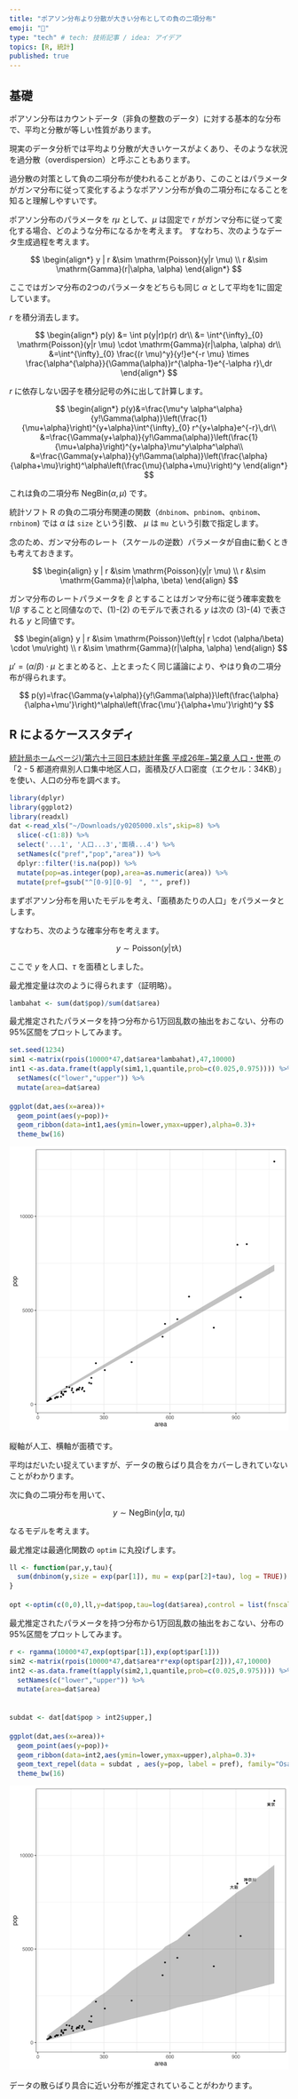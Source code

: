 ```yaml
---
title: "ポアソン分布より分散が大きい分布としての負の二項分布"
emoji: "🥚"
type: "tech" # tech: 技術記事 / idea: アイデア
topics: [R, 統計]
published: true
---
```


## 基礎

ポアソン分布はカウントデータ（非負の整数のデータ）に対する基本的な分布で、平均と分散が等しい性質があります。

現実のデータ分析では平均より分散が大きいケースがよくあり、そのような状況を過分散（overdispersion）と呼ぶこともあります。

過分散の対策として負の二項分布が使われることがあり、このことはパラメータがガンマ分布に従って変化するようなポアソン分布が負の二項分布になることを知ると理解しやすいです。

ポアソン分布のパラメータを $r \mu$ として、$\mu$ は固定で $r$ がガンマ分布に従って変化する場合、どのような分布になるかを考えます。
すなわち、次のようなデータ生成過程を考えます。

$$
\begin{align*}
y | r &\sim \mathrm{Poisson}(y|r \mu) \\
r &\sim \mathrm{Gamma}(r|\alpha, \alpha)
\end{align*}
$$

ここではガンマ分布の2つのパラメータをどちらも同じ $\alpha$ として平均を1に固定しています。

$r$ を積分消去します。

$$
\begin{align*}
p(y) &= \int p(y|r)p(r) dr\\
&= \int^{\infty}_{0} \mathrm{Poisson}(y|r \mu) \cdot \mathrm{Gamma}(r|\alpha, \alpha) dr\\
&=\int^{\infty}_{0} \frac{(r \mu)^y}{y!}e^{-r \mu} \times \frac{\alpha^{\alpha}}{\Gamma(\alpha)}r^{\alpha-1}e^{-\alpha r}\,dr
\end{align*}
$$

$r$ に依存しない因子を積分記号の外に出して計算します。

$$
\begin{align*}
p(y)&=\frac{\mu^y \alpha^\alpha}{y!\Gamma(\alpha)}\left(\frac{1}{\mu+\alpha}\right)^{y+\alpha}\int^{\infty}_{0} r^{y+\alpha}e^{-r}\,dr\\
&=\frac{\Gamma(y+\alpha)}{y!\Gamma(\alpha)}\left(\frac{1}{\mu+\alpha}\right)^{y+\alpha}\mu^y\alpha^\alpha\\
&=\frac{\Gamma(y+\alpha)}{y!\Gamma(\alpha)}\left(\frac{\alpha}{\alpha+\mu}\right)^\alpha\left(\frac{\mu}{\alpha+\mu}\right)^y
\end{align*}
$$

これは負の二項分布 $\mathrm{NegBin}(\alpha, \mu)$ です。


統計ソフト R の負の二項分布関連の関数（`dnbinom`、`pnbinom`、`qnbinom`、`rnbinom`) では $\alpha$ は `size` という引数、 $\mu$ は `mu` という引数で指定します。

念のため、ガンマ分布のレート（スケールの逆数）パラメータが自由に動くときも考えておきます。

$$
\begin{align}
y | r &\sim \mathrm{Poisson}(y|r \mu) \\
r &\sim \mathrm{Gamma}(r|\alpha, \beta)
\end{align}
$$

ガンマ分布のレートパラメータを $\beta$ とすることはガンマ分布に従う確率変数を $1/\beta$ することと同値なので、(1)-(2) のモデルで表される $y$ は次の (3)-(4) で表される $y$ と同値です。

$$
\begin{align}
y | r &\sim \mathrm{Poisson}\left(y| r  \cdot (\alpha/\beta) \cdot \mu\right) \\
r &\sim \mathrm{Gamma}(r|\alpha, \alpha)
\end{align}
$$

$\mu' = (\alpha/\beta) \cdot \mu$ とまとめると、上とまったく同じ議論により、やはり負の二項分布が得られます。

$$
p(y)=\frac{\Gamma(y+\alpha)}{y!\Gamma(\alpha)}\left(\frac{\alpha}{\alpha+\mu'}\right)^\alpha\left(\frac{\mu'}{\alpha+\mu'}\right)^y
$$

## R によるケーススタディ

[統計局ホームページ)/第六十三回日本統計年鑑 平成26年−第2章 人口・世帯 ](https://www.stat.go.jp/data/nenkan/back63/02.htm) の「2 - 5 都道府県別人口集中地区人口，面積及び人口密度（エクセル：34KB）」 を使い、人口の分布を調べます。

```r
library(dplyr)
library(ggplot2)
library(readxl)
dat <-read_xls("~/Downloads/y0205000.xls",skip=8) %>% 
  slice(-c(1:8)) %>% 
  select('...1', '人口...3','面積...4') %>% 
  setNames(c("pref","pop","area")) %>% 
  dplyr::filter(!is.na(pop)) %>% 
  mutate(pop=as.integer(pop),area=as.numeric(area)) %>% 
  mutate(pref=gsub("^[0-9][0-9]　", "", pref))
```

まずポアソン分布を用いたモデルを考え、「面積あたりの人口」をパラメータとします。

すなわち、次のような確率分布を考えます。

$$
y \sim \mathrm{Poisson}(y|\tau \lambda)
$$

ここで $y$ を人口、$\tau$ を面積としました。

最尤推定量は次のように得られます（証明略）。

```r
lambahat <- sum(dat$pop)/sum(dat$area)
```

最尤推定されたパラメータを持つ分布から1万回乱数の抽出をおこない、分布の95%区間をプロットしてみます。

```r
set.seed(1234)
sim1 <-matrix(rpois(10000*47,dat$area*lambahat),47,10000)
int1 <-as.data.frame(t(apply(sim1,1,quantile,prob=c(0.025,0.975)))) %>% 
  setNames(c("lower","upper")) %>% 
  mutate(area=dat$area)

ggplot(dat,aes(x=area))+
  geom_point(aes(y=pop))+
  geom_ribbon(data=int1,aes(ymin=lower,ymax=upper),alpha=0.3)+
  theme_bw(16)
```

![](/images/dnbinom_as_od/pop_pois.png)


縦軸が人工、横軸が面積です。

平均はだいたい捉えていますが、データの散らばり具合をカバーしきれていないことがわかります。

次に負の二項分布を用いて、

$$
y \sim \mathrm{NegBin}(y|\alpha,\tau \mu)
$$

なるモデルを考えます。

最尤推定は最適化関数の `optim` に丸投げします。

```r
ll <- function(par,y,tau){
  sum(dnbinom(y,size = exp(par[1]), mu = exp(par[2]+tau), log = TRUE))
}

opt <-optim(c(0,0),ll,y=dat$pop,tau=log(dat$area),control = list(fnscale=-1))
```

最尤推定されたパラメータを持つ分布から1万回乱数の抽出をおこない、分布の95%区間をプロットしてみます。

```r
r <- rgamma(10000*47,exp(opt$par[1]),exp(opt$par[1]))
sim2 <-matrix(rpois(10000*47,dat$area*r*exp(opt$par[2])),47,10000)
int2 <-as.data.frame(t(apply(sim2,1,quantile,prob=c(0.025,0.975)))) %>% 
  setNames(c("lower","upper")) %>% 
  mutate(area=dat$area)


subdat <- dat[dat$pop > int2$upper,]

ggplot(dat,aes(x=area))+
  geom_point(aes(y=pop))+
  geom_ribbon(data=int2,aes(ymin=lower,ymax=upper),alpha=0.3)+
  geom_text_repel(data = subdat , aes(y=pop, label = pref), family="Osaka")+
  theme_bw(16)

```

![](/images/dnbinom_as_od/pop_negbin.png)

データの散らばり具合に近い分布が推定されていることがわかります。